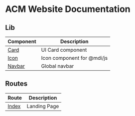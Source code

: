 # ACM Website Documentation

## Lib

| **Component**             | **Description**            |
| ------------------------- | -------------------------- |
| [Card](./lib/card.md)     | UI Card component          |
| [Icon](./lib/icon.md)     | Icon component for @mdi/js |
| [Navbar](./lib/navbar.md) | Global navbar              |

## Routes

| **Route**                  | **Description** |
| -------------------------- | --------------- |
| [Index](./routes/index.md) | Landing Page    |
